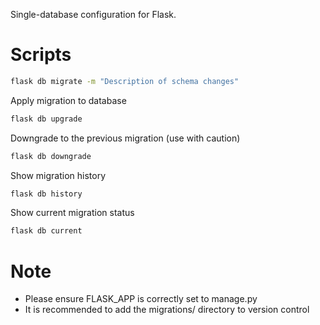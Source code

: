 Single-database configuration for Flask.

# Scripts

```bash
flask db migrate -m "Description of schema changes"
```

Apply migration to database
```bash
flask db upgrade
```

Downgrade to the previous migration (use with caution)
```bash
flask db downgrade
```

Show migration history
```bash
flask db history
```

Show current migration status
```bash
flask db current
```

# Note

- Please ensure FLASK_APP is correctly set to manage.py
- It is recommended to add the migrations/ directory to version control
